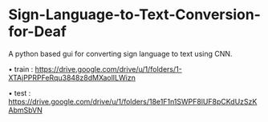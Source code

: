# Sign-Language-to-Text-Conversion-for-Deaf
A python based gui for converting sign language to text using CNN.

•	train : https://drive.google.com/drive/u/1/folders/1-XTAjPPRPFeRqu3848z8dMXaolILWizn

•	test : https://drive.google.com/drive/u/1/folders/18e1F1n1SWPF8lUF8pCKdUzSzKAbmSbVN
